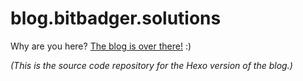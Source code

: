 # blog.bitbadger.solutions

Why are you here? [The blog is over there!](https://blog.bitbadger.solutions) :)

_(This is the source code repository for the Hexo version of the blog.)_
